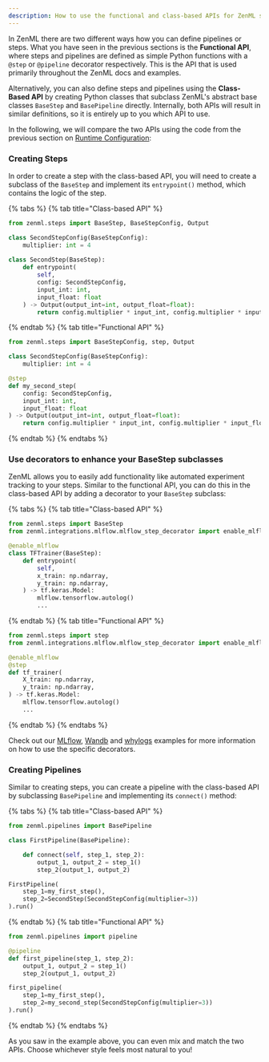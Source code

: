 ```yaml
---
description: How to use the functional and class-based APIs for ZenML steps and pipelines.
---
```


In ZenML there are two different ways how you can define pipelines or steps.
What you have seen in the previous sections is the **Functional API**,
where steps and pipelines are defined as simple Python functions with a
`@step` or `@pipeline` decorator respectively.
This is the API that is used primarily throughout the ZenML docs and examples.

Alternatively, you can also define steps and pipelines using the 
**Class-Based API** by creating Python classes that subclass ZenML's abstract
base classes `BaseStep` and `BasePipeline` directly.
Internally, both APIs will result in similar definitions, so it is
entirely up to you which API to use.

In the following, we will compare the two APIs using the code from the previous
section on [Runtime Configuration](./runtime-configuration.md):

### Creating Steps

In order to create a step with the class-based API, you will need to create a
subclass of the `BaseStep` and implement its `entrypoint()` method, which 
contains the logic of the step.

{% tabs %}
{% tab title="Class-based API" %}
```python
from zenml.steps import BaseStep, BaseStepConfig, Output

class SecondStepConfig(BaseStepConfig):
    multiplier: int = 4
 
class SecondStep(BaseStep):
    def entrypoint(
        self,
        config: SecondStepConfig,
        input_int: int,
        input_float: float
    ) -> Output(output_int=int, output_float=float):
        return config.multiplier * input_int, config.multiplier * input_float
```
{% endtab %}
{% tab title="Functional API" %}
```python
from zenml.steps import BaseStepConfig, step, Output

class SecondStepConfig(BaseStepConfig):
    multiplier: int = 4

@step
def my_second_step(
    config: SecondStepConfig,
    input_int: int,
    input_float: float
) -> Output(output_int=int, output_float=float):
    return config.multiplier * input_int, config.multiplier * input_float
```
{% endtab %}
{% endtabs %}


### Use decorators to enhance your BaseStep subclasses

ZenML allows you to easily add functionality like automated experiment tracking
to your steps. Similar to the functional API, you can do this in the
class-based API by adding a decorator to your `BaseStep` subclass:

{% tabs %}
{% tab title="Class-based API" %}
```python
from zenml.steps import BaseStep
from zenml.integrations.mlflow.mlflow_step_decorator import enable_mlflow

@enable_mlflow
class TFTrainer(BaseStep):
    def entrypoint(
        self,
        x_train: np.ndarray,
        y_train: np.ndarray,
    ) -> tf.keras.Model:
        mlflow.tensorflow.autolog()
        ...
```
{% endtab %}
{% tab title="Functional API" %}
```python
from zenml.steps import step
from zenml.integrations.mlflow.mlflow_step_decorator import enable_mlflow

@enable_mlflow
@step
def tf_trainer(
    X_train: np.ndarray,
    y_train: np.ndarray,
) -> tf.keras.Model:
    mlflow.tensorflow.autolog()
    ...
```
{% endtab %}
{% endtabs %}

Check out our [MLflow](https://github.com/zenml-io/zenml/tree/main/examples/mlflow_tracking), 
[Wandb](https://github.com/zenml-io/zenml/tree/main/examples/wandb_tracking) and 
[whylogs](https://github.com/zenml-io/zenml/tree/main/examples/whylogs_data_profiling) 
examples for more information on how to use the specific decorators.

### Creating Pipelines

Similar to creating steps, you can create a pipeline with the class-based API
by subclassing `BasePipeline` and implementing its `connect()` method:

{% tabs %}
{% tab title="Class-based API" %}
```python
from zenml.pipelines import BasePipeline

class FirstPipeline(BasePipeline):

    def connect(self, step_1, step_2):
        output_1, output_2 = step_1()
        step_2(output_1, output_2)

FirstPipeline(
    step_1=my_first_step(),
    step_2=SecondStep(SecondStepConfig(multiplier=3))
).run()
```
{% endtab %}
{% tab title="Functional API" %}
```python
from zenml.pipelines import pipeline

@pipeline
def first_pipeline(step_1, step_2):
    output_1, output_2 = step_1()
    step_2(output_1, output_2)

first_pipeline(
    step_1=my_first_step(),
    step_2=my_second_step(SecondStepConfig(multiplier=3))
).run()
```
{% endtab %}
{% endtabs %}

As you saw in the example above, you can even mix and match the two APIs.
Choose whichever style feels most natural to you!
